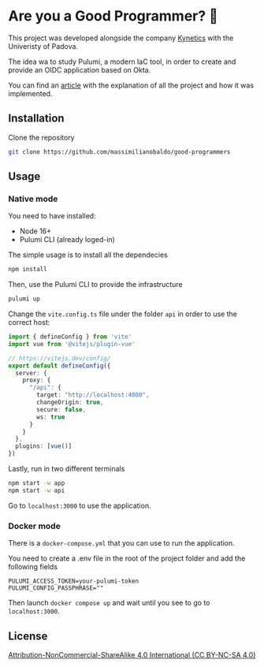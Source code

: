 # Are you a Good Programmer? :eyes:

This project was developed alongside the company [Kynetics](https://www.kynetics.com/) with the Univeristy of Padova.

The idea wa to study Pulumi, a modern IaC tool, in order to create and provide an OIDC application based on Okta.

You can find an [article](https://github.com/massimilianobaldo/good-programmers/blob/master/Report.md) with the explanation of all the project and how it was implemented.

## Installation

Clone the repository

```bash
git clone https://github.com/massimilianobaldo/good-programmers
```

## Usage

### Native mode

You need to have installed:
* Node 16+
* Pulumi CLI (already loged-in)

The simple usage is to install all the dependecies

```bash
npm install
```

Then, use the Pulumi CLI to provide the infrastructure

```bash
pulumi up
```

Change the `vite.config.ts` file under the folder `api` in order to use the correct host:

```typescript
import { defineConfig } from 'vite'
import vue from '@vitejs/plugin-vue'

// https://vitejs.dev/config/
export default defineConfig({
  server: {
    proxy: {
      "/api": {
        target: "http://localhost:4000",
        changeOrigin: true,
        secure: false,
        ws: true
      }
    }
  },
  plugins: [vue()]
})
```

Lastly, run in two different terminals

```bash
npm start -w app
npm start -w api
```

Go to `localhost:3000` to use the application.

### Docker mode

There is a `docker-compose.yml` that you can use to run the application.

You need to create a .env file in the root of the project folder and add the following fields

```
PULUMI_ACCESS_TOKEN=your-pulumi-token
PULUMI_CONFIG_PASSPHRASE=""
```

Then launch `docker compose up` and wait until you see to go to `localhost:3000`.

## License
[Attribution-NonCommercial-ShareAlike 4.0 International (CC BY-NC-SA 4.0)](https://creativecommons.org/licenses/by-nc-sa/4.0/)
